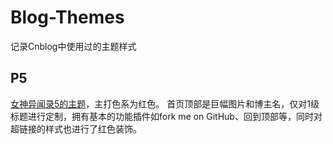 # Blog-Themes
记录Cnblog中使用过的主题样式

## P5
[女神异闻录5的主题]()，主打色系为红色。
首页顶部是巨幅图片和博主名，仅对1级标题进行定制，拥有基本的功能插件如fork me on GitHub、回到顶部等，同时对超链接的样式也进行了红色装饰。